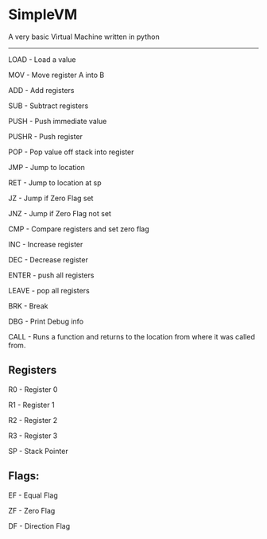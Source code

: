 # SimpleVM

A very basic Virtual Machine written in python

---
LOAD - Load a value

MOV - Move register A into B

ADD - Add registers

SUB - Subtract registers

PUSH - Push immediate value

PUSHR - Push register

POP - Pop value off stack into register

JMP - Jump to location

RET - Jump to location at sp

JZ - Jump if Zero Flag set

JNZ - Jump if Zero Flag not set

CMP - Compare registers and set zero flag

INC - Increase register

DEC - Decrease register

ENTER - push all registers

LEAVE - pop all registers

BRK - Break

DBG - Print Debug info

CALL - Runs a function and returns to the location from where it was called from.

Registers
----
R0 - Register 0

R1 - Register 1

R2 - Register 2

R3 - Register 3

SP - Stack Pointer


Flags:
-------
EF - Equal Flag

ZF - Zero Flag

DF - Direction Flag
